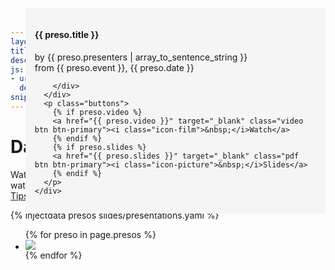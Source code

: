 ```yaml
---
layout: default
title: "Presentations, Videos, and Slides"
description: "Watch videos and review slides from presentations about the Dart web programming language and tools."
js:
- url: /js/slides-analytics.js
  defer: true
snippet_img: imgs/dart-today-and-beyond.jpg
---
```


# Dart Presentations

Watch videos and review slides from presentations about Dart.
You can also watch our Dart videocast, [Dartisans](/dartisans/),
and our 5-minute video tutorials, [Dart Tips](/dart-tips/).

{% injectdata presos slides/presentations.yaml %}

<style>
.thumbnail {
  position: relative;
}
.presentation-details {
  position: absolute;
  bottom: 58px;
  left: 0px;
  width: 100%;
  background: whitesmoke;
}
.inner {
  padding: 15px;
}
.thumbnail .buttons {
  margin-top: 15px;
  position: relative;
}
.thumbnail .plusone-preso {
  position: absolute;
  bottom: 30px;
  right: 15px;
}
</style>

<!-- XXXX don't set width/height on images, just use 640x360 -->

<ul class="thumbnails">
  {% for preso in page.presos %}
  <li class="span6" id="{{ preso.short }}">
    <div class="thumbnail">
      <img class="screenshot" src="imgs/{{ preso.short }}.jpg">
      <div class="presentation-details">
        <div class="inner">
          <h4 class="title">{{ preso.title }}</h4>
          <p>
            by {{ preso.presenters | array_to_sentence_string }}<br>
            from {{ preso.event }}, {{ preso.date }}
          </p>

        </div>
      </div>
      <p class="buttons">
        {% if preso.video %}
        <a href="{{ preso.video }}" target="_blank" class="video btn btn-primary"><i class="icon-film">&nbsp;</i>Watch</a>
        {% endif %}
        {% if preso.slides %}
        <a href="{{ preso.slides }}" target="_blank" class="pdf btn btn-primary"><i class="icon-picture">&nbsp;</i>Slides</a>
        {% endif %}
      </p>
    </div>
  </li>
  {% endfor %}
</ul>


